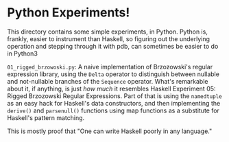 # Python Experiments!

This directory contains some simple experiments, in Python.  Python is,
frankly, easier to instrument than Haskell, so figuring out the
underlying operation and stepping through it with pdb, can sometimes be
easier to do in Python3

`01_rigged_brzowoski.py`: A naive implementation of Brzozowski's regular
expression library, using the `Delta` operator to distinguish between
nullable and not-nullable branches of the `Sequence` operator.  What's
remarkable about it, if anything, is just *how much* it resembles
Haskell Experiment 05: Rigged Brzozowski Regular Expressions.  Part of
that is using the `namedtuple` as an easy hack for Haskell's data
constructors, and then implementing the `derive()` and `parsenull()`
functions using map functions as a substitute for Haskell's pattern
matching.

This is mostly proof that "One can write Haskell poorly in any
language."
